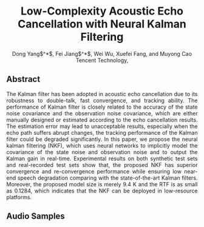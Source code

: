 # <center>Low-Complexity Acoustic Echo Cancellation with Neural Kalman Filtering</center>

<center>Dong Yang$^*$, Fei Jiang$^*$, Wei Wu, Xuefei Fang, and Muyong Cao</center>
<center>Tencent Technology, </center>

## Abstract

<div style="text-align: justify"> The Kalman filter has been adopted in acoustic echo cancellation due to its robustness to double-talk, fast convergence, and tracking ability. The performance of Kalman filter is closely related to the accuracy of the state noise covariance and the observation noise covariance, which are either manually designed or estimated according to the echo cancellation results. The estimation error may lead to unacceptable results, especially when the echo path suffers abrupt changes, the tracking performance of the Kalman filter could be degraded significantly. In this paper, we propose the neural kalman filtering (NKF), which uses neural networks to implicitly model the covariance of the state noise and observation noise and to output the Kalman gain in real-time. Experimental results on both synthetic test sets and real-recorded test sets show that, the proposed NKF has superior convergence and re-convergence performance while ensuring low near-end speech degradation comparing with the state-of-the-art Kalman filters. Moreover, the proposed model size is merely 9.4 K and the RTF is as small as 0.1284, which indicates that the NKF can be deployed in low-resource platforms. </div> 

<!-- <br>
<center><img src="images/diagram.png" width="600"></center>
<br> -->

## Audio Samples

<!-- <div style="text-align: justify"> This mixture audio clip is from 'Zeno - Signs' in MUSDB18 test partition: </div> 
<p style="margin-bottom : 6px;">
</p>
<center><audio controls="" preload="none">
  <source src="demo/mixture-1.wav">
</audio></center>
<div style="text-align: justify"> Separated sources: </div> 
<p style="margin-bottom : 6px;">
</p>
<table align="center">
  <thead>
    <tr>
      <th> </th>
      <th>Vocal</th>
      <th>Bass</th>
      <th>Drums</th>
      <th>Other</th>
    </tr>
  </thead>
  <tbody>
    <tr>
      <th>Ground Truth</th>
      <td><audio controls="" preload="none" style="width: 130px;">
            <source src="demo/GT/vocals_cut.wav"></audio></td>
      <td><audio controls="" preload="none" style="width: 130px;">
            <source src="demo/GT/bass_cut.wav"></audio></td>
      <td><audio controls="" preload="none" style="width: 130px;">
            <source src="demo/GT/drums_cut.wav"></audio></td>
      <td><audio controls="" preload="none" style="width: 130px;">
            <source src="demo/GT/other_cut.wav"></audio></td>
    </tr>
    <tr>
      <th>Open-Unmix</th>
      <td><audio controls="" preload="none" style="width: 130px;">
            <source src="demo/openunmix/1_vocals_22k_cut.wav"></audio></td>
      <td><audio controls="" preload="none" style="width: 130px;">
            <source src="demo/openunmix/1_bass_22k_cut.wav"></audio></td>
      <td><audio controls="" preload="none" style="width: 130px;">
            <source src="demo/openunmix/1_drums_22k_cut.wav"></audio></td>
      <td><audio controls="" preload="none" style="width: 130px;">
            <source src="demo/openunmix/1_other_22k_cut.wav"></audio></td>
    </tr>
    <tr>
      <th>Demucs(v2)</th>
      <td><audio controls="" preload="none" style="width: 130px;">
            <source src="demo/demucs/vocals_22k_cut.wav"></audio></td>
      <td><audio controls="" preload="none" style="width: 130px;">
            <source src="demo/demucs/bass_22k_cut.wav"></audio></td>
      <td><audio controls="" preload="none" style="width: 130px;">
            <source src="demo/demucs/drums_22k_cut.wav"></audio></td>
      <td><audio controls="" preload="none" style="width: 130px;">
            <source src="demo/demucs/other_22k_cut.wav"></audio></td>
    </tr>
    <tr>
      <th>Wave-U-Net</th>
      <td><audio controls="" preload="none" style="width: 130px;">
            <source src="demo/waveunet/mixture-1_vocals_22k_cut.wav"></audio></td>
      <td><audio controls="" preload="none" style="width: 130px;">
            <source src="demo/waveunet/mixture-1_bass_22k_cut.wav"></audio></td>
      <td><audio controls="" preload="none" style="width: 130px;">
            <source src="demo/waveunet/mixture-1_drums_22k_cut.wav"></audio></td>
      <td><audio controls="" preload="none" style="width: 130px;">
            <source src="demo/waveunet/mixture-1_other_22k_cut.wav"></audio></td>
    </tr>
    <tr>
      <th>Tasnet</th>
      <td><audio controls="" preload="none" style="width: 130px;">
            <source src="demo/tasnet/vocals_22k_cut.wav"></audio></td>
      <td><audio controls="" preload="none" style="width: 130px;">
            <source src="demo/tasnet/bass_22k_cut.wav"></audio></td>
      <td><audio controls="" preload="none" style="width: 130px;">
            <source src="demo/tasnet/drums_22k_cut.wav"></audio></td>
      <td><audio controls="" preload="none" style="width: 130px;">
            <source src="demo/tasnet/other_22k_cut.wav"></audio></td>
    </tr>
    <tr>
      <th>InstGlow (Ours)</th>
      <td><audio controls="" preload="none" style="width: 130px;">
            <source src="demo/instGlow/vocals_cut.wav"></audio></td>
      <td><audio controls="" preload="none" style="width: 130px;">
            <source src="demo/instGlow/bass_cut.wav"></audio></td>
      <td><audio controls="" preload="none" style="width: 130px;">
            <source src="demo/instGlow/drums_cut.wav"></audio></td>
      <td><audio controls="" preload="none" style="width: 130px;">
            <source src="demo/instGlow/other_cut.wav"></audio></td>
    </tr>
  </tbody>
</table>
<br> -->
